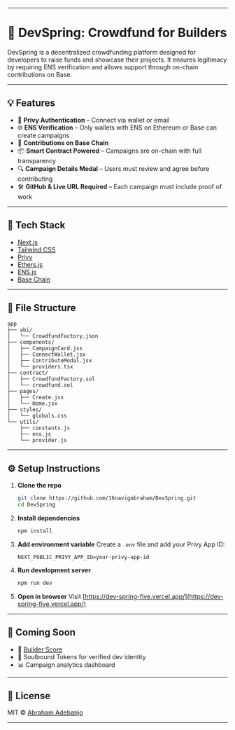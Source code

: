 
---

# 🚀 DevSpring: Crowdfund for Builders

DevSpring is a decentralized crowdfunding platform designed for developers to raise funds and showcase their projects. It ensures legitimacy by requiring ENS verification and allows support through on-chain contributions on Base.

---

## 💡 Features

* 🔐 **Privy Authentication** – Connect via wallet or email
* 🌐 **ENS Verification** – Only wallets with ENS on Ethereum or Base can create campaigns
* 💸 **Contributions on Base Chain**
* 📦 **Smart Contract Powered** – Campaigns are on-chain with full transparency
* 🔍 **Campaign Details Modal** – Users must review and agree before contributing
* 🛠 **GitHub & Live URL Required** – Each campaign must include proof of work

---

## 🧱 Tech Stack

* [Next.js](https://nextjs.org/)
* [Tailwind CSS](https://tailwindcss.com/)
* [Privy](https://privy.io/)
* [Ethers.js](https://docs.ethers.org/)
* [ENS.js](https://docs.ens.domains/)
* [Base Chain](https://base.org)

---

## 📂 File Structure

```
app
├── abi/
│   └── CrowdfundFactory.json
├── components/
│   ├── CampaignCard.jsx
│   ├── ConnectWallet.jsx
│   ├── ContributeModal.jsx
│   └── providers.tsx
├── contract/
│   ├── CrowdfundFactory.sol
│   └── crowdfund.sol
├── pages/
│   ├── Create.jsx
│   └── Home.jsx
├── styles/
│   └── globals.css
└── utils/
    ├── constants.js
    ├── ens.js
    └── provider.js
```

---

## ⚙️ Setup Instructions

1. **Clone the repo**

   ```bash
   git clone https://github.com/16navigabraham/DevSpring.git
   cd DevSpring
   ```

2. **Install dependencies**

   ```bash
   npm install
   ```

3. **Add environment variable**
   Create a `.env` file and add your Privy App ID:

   ```env
   NEXT_PUBLIC_PRIVY_APP_ID=your-privy-app-id
   ```

4. **Run development server**

   ```bash
   npm run dev
   ```

5. **Open in browser**
   Visit [https://dev-spring-five.vercel.app/](https://dev-spring-five.vercel.app/)

---

## 🔭 Coming Soon

* 🧠 [Builder Score](https://docs.base.org/tools/builderscore/)
* 🪪 Soulbound Tokens for verified dev identity
* 📊 Campaign analytics dashboard

---

## 🧾 License

MIT © [Abraham Adebanjo](https://github.com/16navigabraham)

---


